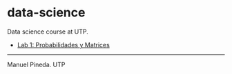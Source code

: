 # data-science
Data science course at UTP.

- [Lab 1: Probabilidades y Matrices](https://github.com/pin3da/data-science/blob/master/Lab%201.ipynb)

_____

Manuel Pineda. UTP
